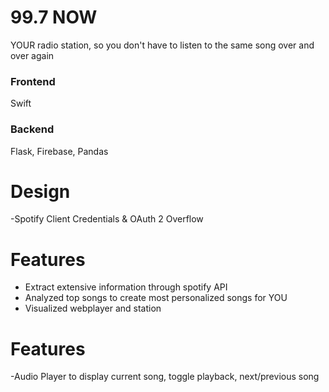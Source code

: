 <h1> 99.7 NOW </h1>
YOUR radio station, so you don't have to listen to the same song over and over again

<h3>Frontend</h3>
Swift

<h3>Backend</h3>
Flask, Firebase, Pandas

# Design
-Spotify Client Credentials & OAuth 2 Overflow

# Features
- Extract extensive information through spotify API
- Analyzed top songs to create most personalized songs for YOU
- Visualized webplayer and station

# Features
-Audio Player to display current song, toggle playback, next/previous song



